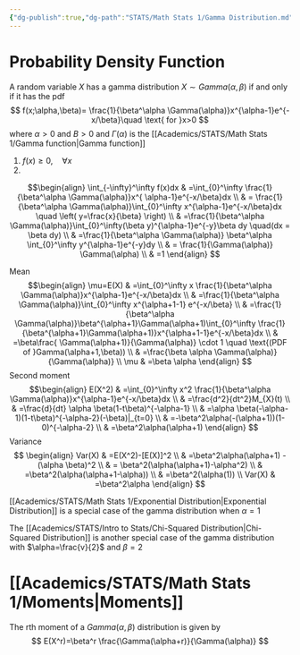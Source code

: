 ```yaml
---
{"dg-publish":true,"dg-path":"STATS/Math Stats 1/Gamma Distribution.md","permalink":"/stats/math-stats-1/gamma-distribution/","created":"2024-11-26T16:18:00.506-05:00","updated":"2025-07-08T17:50:08.269-04:00"}
---
```


# Probability Density Function
A random variable $X$ has a gamma distribution $X\sim Gamma(\alpha,\beta)$ if and only if it has the pdf
$$
f(x;\alpha,\beta)= \frac{1}{\beta^\alpha \Gamma(\alpha)}x^{\alpha-1}e^{-x/\beta}\quad \text{ for }x>0
$$
where $\alpha>0$ and $B>0$ and $\Gamma(\alpha)$ is the [[Academics/STATS/Math Stats 1/Gamma function\|Gamma function]]

1. $f(x)\geq0, \quad \forall x$
2.  
$$\begin{align}
\int_{-\infty}^\infty f(x)dx & =\int_{0}^\infty \frac{1}{\beta^\alpha \Gamma(\alpha)}x^{ \alpha-1}e^{-x/\beta}dx \\
 & = \frac{1}{\beta^\alpha \Gamma(\alpha)}\int_{0}^\infty x^{\alpha-1}e^{-x/\beta}dx \quad \left( y=\frac{x}{\beta} \right) \\
 & =\frac{1}{\beta^\alpha \Gamma(\alpha)}\int_{0}^\infty(\beta y)^{\alpha-1}e^{-y}\beta dy \quad(dx = \beta dy) \\
 & =\frac{1}{\beta^\alpha \Gamma(\alpha)} \beta^\alpha \int_{0}^\infty y^{\alpha-1}e^{-y}dy \\
 & = \frac{1}{\Gamma(\alpha)} \Gamma(\alpha) \\
 & =1
\end{align}
$$

Mean
$$\begin{align}
\mu=E(X) & =\int_{0}^\infty x \frac{1}{\beta^\alpha \Gamma(\alpha)}x^{\alpha-1}e^{-x/\beta}dx \\
 & =\frac{1}{\beta^\alpha \Gamma(\alpha)}\int_{0}^\infty x^{\alpha+1-1} e^{-x/\beta} \\
 & =\frac{1}{\beta^\alpha \Gamma(\alpha)}\beta^{\alpha+1}\Gamma(\alpha+1)\int_{0}^\infty \frac{1}{\beta^{\alpha+1}\Gamma(\alpha+1)}x^{\alpha+1-1}e^{-x/\beta}dx \\
 & =\beta\frac{ \Gamma(\alpha+1)}{\Gamma(\alpha)} \cdot 1 \quad \text{(PDF of }Gamma(\alpha+1,\beta)) \\
 & =\frac{\beta \alpha \Gamma(\alpha)}{\Gamma(\alpha)} \\
\mu & =\beta \alpha
\end{align}
$$
Second moment
$$\begin{align}
E(X^2) & =\int_{0}^\infty x^2 \frac{1}{\beta^\alpha \Gamma(\alpha)}x^{\alpha-1}e^{-x/\beta}dx \\
 & =\frac{d^2}{dt^2}M_{X}(t) \\
 & =\frac{d}{dt} \alpha \beta(1-t\beta)^{-\alpha-1} \\
 & =\alpha \beta(-\alpha-1)(1-t\beta)^{-\alpha-2}(-\beta)|_{t=0} \\
 & =-\beta^2\alpha(-(\alpha+1))(1-0)^{-\alpha-2} \\
 & =\beta^2\alpha(\alpha+1) 
\end{align}
$$
Variance
$$
\begin{align}
Var(X) & =E(X^2)-[E(X)]^2 \\
 & =\beta^2\alpha(\alpha+1) - (\alpha \beta)^2 \\
 & = \beta^2(\alpha(\alpha+1)-\alpha^2) \\
 & =\beta^2(\alpha(\alpha+1-\alpha)) \\
 & =\beta^2(\alpha(1)) \\
Var(X) & =\beta^2\alpha
\end{align}
$$

[[Academics/STATS/Math Stats 1/Exponential Distribution\|Exponential Distribution]] is a special case of the gamma distribution when $\alpha=1$

The [[Academics/STATS/Intro to Stats/Chi-Squared Distribution\|Chi-Squared Distribution]] is another special case of the gamma distribution with $\alpha=\frac{v}{2}$ and $\beta=2$
# [[Academics/STATS/Math Stats 1/Moments\|Moments]]
The rth moment of a $Gamma(\alpha,\beta)$ distribution is given by
$$
E(X^r)=\beta^r \frac{\Gamma(\alpha+r)}{\Gamma(\alpha)}
$$
